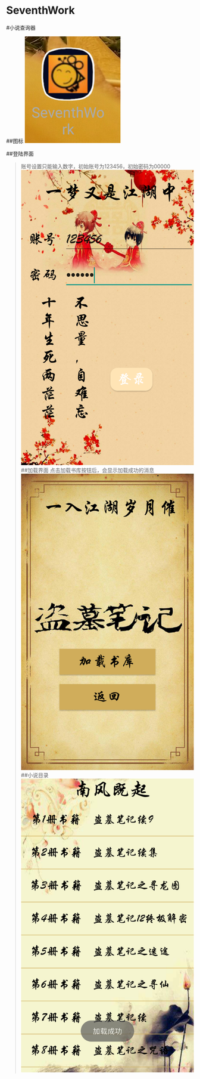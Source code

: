 # SeventhWork
#小说查询器 

##图标
![Alt text](https://github.com/TangMingDan/SeventhWork/blob/master/images/icon.png)

##登陆界面
>账号设置只能输入数字，初始账号为123456，初始密码为00000
![Alt text](https://github.com/TangMingDan/SeventhWork/blob/master/images/Gui1.png)
##加载界面
>点击加载书库按钮后，会显示加载成功的消息
![Alt text](https://github.com/TangMingDan/SeventhWork/blob/master/images/Gui2.png)
##小说目录
![Alt text](https://github.com/TangMingDan/SeventhWork/blob/master/images/Gui3.png)
